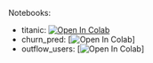 Notebooks:

* titanic: [![Open In Colab](https://colab.research.google.com/assets/colab-badge.svg)](https://colab.research.google.com/github/TemaBlag/Yandex_SDA/blob/main/ML_part1/lab1_introduction_to_ML/autohw_intro_student_2024.ipynb)
* churn_pred: [![Open In Colab](https://colab.research.google.com/assets/colab-badge.svg)]
* outflow_users: [![Open In Colab](https://colab.research.google.com/assets/colab-badge.svg)]




